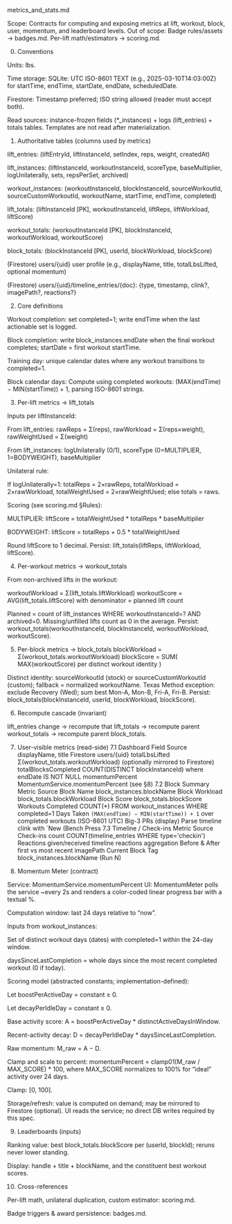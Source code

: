 metrics_and_stats.md

Scope: Contracts for computing and exposing metrics at lift, workout, block, user, momentum, and leaderboard levels.
Out of scope: Badge rules/assets → badges.md. Per-lift math/estimators → scoring.md.

0) Conventions

Units: lbs.

Time storage:
SQLite: UTC ISO-8601 TEXT (e.g., 2025-03-10T14:03:00Z) for startTime, endTime, startDate, endDate, scheduledDate.

Firestore: Timestamp preferred; ISO string allowed (reader must accept both).

Read sources: instance-frozen fields (*_instances) + logs (lift_entries) + totals tables. Templates are not read after materialization.

1) Authoritative tables (columns used by metrics)

lift_entries: (liftEntryId, liftInstanceId, setIndex, reps, weight, createdAt)

lift_instances: (liftInstanceId, workoutInstanceId, scoreType, baseMultiplier, logUnilaterally, sets, repsPerSet, archived)

workout_instances: (workoutInstanceId, blockInstanceId, sourceWorkoutId, sourceCustomWorkoutId, workoutName, startTime, endTime, completed)

lift_totals: (liftInstanceId [PK], workoutInstanceId, liftReps, liftWorkload, liftScore)

workout_totals: (workoutInstanceId [PK], blockInstanceId, workoutWorkload, workoutScore)

block_totals: (blockInstanceId [PK], userId, blockWorkload, blockScore)

(Firestore) users/{uid} user profile (e.g., displayName, title, totalLbsLifted, optional momentum)

(Firestore) users/{uid}/timeline_entries/{doc}: {type, timestamp, clink?, imagePath?, reactions?}

2) Core definitions

Workout completion: set completed=1; write endTime when the last actionable set is logged.

Block completion: write block_instances.endDate when the final workout completes; startDate = first workout startTime.

Training day: unique calendar dates where any workout transitions to completed=1.

Block calendar days: Compute using completed workouts: (MAX(endTime) − MIN(startTime)) + 1, parsing ISO-8601 strings.

3) Per-lift metrics → lift_totals

Inputs per liftInstanceId:

From lift_entries:
rawReps = Σ(reps), rawWorkload = Σ(reps×weight), rawWeightUsed = Σ(weight)

From lift_instances: logUnilaterally (0/1), scoreType (0=MULTIPLIER, 1=BODYWEIGHT), baseMultiplier

Unilateral rule:

If logUnilaterally=1: totalReps = 2×rawReps, totalWorkload = 2×rawWorkload, totalWeightUsed = 2×rawWeightUsed; else totals = raws.

Scoring (see scoring.md §Rules):

MULTIPLIER: liftScore = totalWeightUsed * totalReps * baseMultiplier

BODYWEIGHT: liftScore = totalReps + 0.5 * totalWeightUsed

Round liftScore to 1 decimal.
Persist: lift_totals(liftReps, liftWorkload, liftScore).

4) Per-workout metrics → workout_totals

From non-archived lifts in the workout:

workoutWorkload = Σ(lift_totals.liftWorkload)
workoutScore    = AVG(lift_totals.liftScore) with denominator = planned lift count


Planned = count of lift_instances WHERE workoutInstanceId=? AND archived=0. Missing/unfilled lifts count as 0 in the average.
Persist: workout_totals(workoutInstanceId, blockInstanceId, workoutWorkload, workoutScore).

5) Per-block metrics → block_totals
   blockWorkload = Σ(workout_totals.workoutWorkload)
   blockScore    = SUM( MAX(workoutScore) per distinct workout identity )


Distinct identity: sourceWorkoutId (stock) or sourceCustomWorkoutId (custom); fallback = normalized workoutName.
Texas Method exception: exclude Recovery (Wed); sum best Mon-A, Mon-B, Fri-A, Fri-B.
Persist: block_totals(blockInstanceId, userId, blockWorkload, blockScore).

6) Recompute cascade (invariant)

lift_entries change → recompute that lift_totals → recompute parent workout_totals → recompute parent block_totals.

7) User-visible metrics (read-side)
   7.1 Dashboard
   Field	Source
   displayName, title	Firestore users/{uid}
   totalLbsLifted	Σ(workout_totals.workoutWorkload) (optionally mirrored to Firestore)
   totalBlocksCompleted	COUNT(DISTINCT blockInstanceId) where endDate IS NOT NULL
   momentumPercent	MomentumService.momentumPercent (see §8)
   7.2 Block Summary
   Metric	Source
   Block Name	block_instances.blockName
   Block Workload	block_totals.blockWorkload
   Block Score	block_totals.blockScore
   Workouts Completed	COUNT(*) FROM workout_instances WHERE completed=1
   Days Taken	`(MAX(endTime) − MIN(startTime)) + 1` over completed workouts (ISO-8601 UTC)
   Big-3 PRs (display)	Parse timeline clink with `New (Bench Press
   7.3 Timeline / Check-ins
   Metric	Source
   Check-ins count	COUNT(timeline_entries WHERE type='checkin')
   Reactions given/received	timeline reactions aggregation
   Before & After	first vs most recent imagePath
   Current Block Tag	block_instances.blockName (Run N)

8) Momentum Meter (contract)

Service: MomentumService.momentumPercent
UI: MomentumMeter polls the service ~every 2s and renders a color-coded linear progress bar with a textual %.

Computation window: last 24 days relative to “now”.

Inputs from workout_instances:

Set of distinct workout days (dates) with completed=1 within the 24-day window.

daysSinceLastCompletion = whole days since the most recent completed workout (0 if today).

Scoring model (abstracted constants; implementation-defined):

Let boostPerActiveDay = constant ≥ 0.

Let decayPerIdleDay = constant ≥ 0.

Base activity score: A = boostPerActiveDay * distinctActiveDaysInWindow.

Recent-activity decay: D = decayPerIdleDay * daysSinceLastCompletion.

Raw momentum: M_raw = A − D.

Clamp and scale to percent: momentumPercent = clamp01(M_raw / MAX_SCORE) * 100, where MAX_SCORE normalizes to 100% for “ideal” activity over 24 days.

Clamp: [0, 100].

Storage/refresh: value is computed on demand; may be mirrored to Firestore (optional). UI reads the service; no direct DB writes required by this spec.

9) Leaderboards (inputs)

Ranking value: best block_totals.blockScore per (userId, blockId); reruns never lower standing.

Display: handle + title + blockName, and the constituent best workout scores.

10) Cross-references

Per-lift math, unilateral duplication, custom estimator: scoring.md.

Badge triggers & award persistence: badges.md.